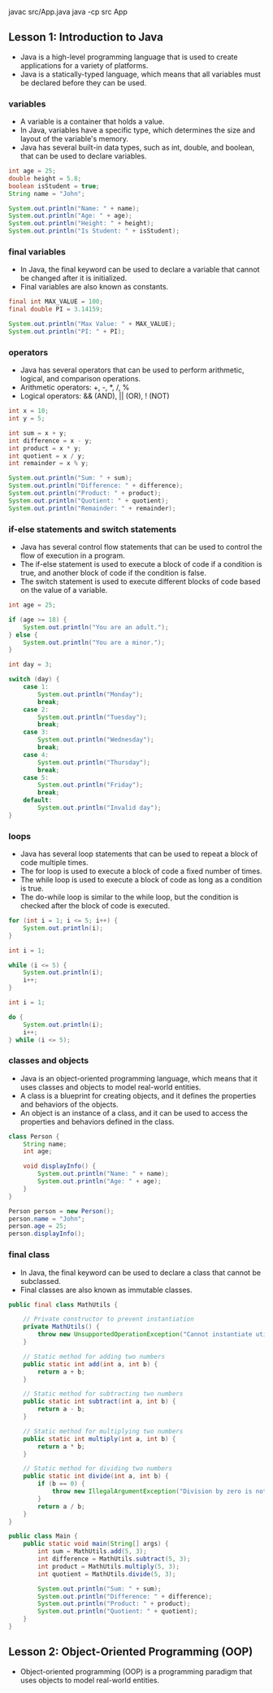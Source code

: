 javac src/App.java
java -cp src App

## Lesson 1: Introduction to Java

- Java is a high-level programming language that is used to create applications for a variety of platforms.
- Java is a statically-typed language, which means that all variables must be declared before they can be used.

### variables

- A variable is a container that holds a value.
- In Java, variables have a specific type, which determines the size and layout of the variable's memory.
- Java has several built-in data types, such as int, double, and boolean, that can be used to declare variables.

```java
int age = 25;
double height = 5.8;
boolean isStudent = true;
String name = "John";

System.out.println("Name: " + name);
System.out.println("Age: " + age);
System.out.println("Height: " + height);
System.out.println("Is Student: " + isStudent);
```

### final variables

- In Java, the final keyword can be used to declare a variable that cannot be changed after it is initialized.
- Final variables are also known as constants.

```java
final int MAX_VALUE = 100;
final double PI = 3.14159;

System.out.println("Max Value: " + MAX_VALUE);
System.out.println("PI: " + PI);
```

### operators

- Java has several operators that can be used to perform arithmetic, logical, and comparison operations.
- Arithmetic operators: +, -, \*, /, %
- Logical operators: && (AND), || (OR), ! (NOT)

```java
int x = 10;
int y = 5;

int sum = x + y;
int difference = x - y;
int product = x * y;
int quotient = x / y;
int remainder = x % y;

System.out.println("Sum: " + sum);
System.out.println("Difference: " + difference);
System.out.println("Product: " + product);
System.out.println("Quotient: " + quotient);
System.out.println("Remainder: " + remainder);
```

### if-else statements and switch statements

- Java has several control flow statements that can be used to control the flow of execution in a program.
- The if-else statement is used to execute a block of code if a condition is true, and another block of code if the condition is false.
- The switch statement is used to execute different blocks of code based on the value of a variable.

```java
int age = 25;

if (age >= 18) {
    System.out.println("You are an adult.");
} else {
    System.out.println("You are a minor.");
}
```

```java
int day = 3;

switch (day) {
    case 1:
        System.out.println("Monday");
        break;
    case 2:
        System.out.println("Tuesday");
        break;
    case 3:
        System.out.println("Wednesday");
        break;
    case 4:
        System.out.println("Thursday");
        break;
    case 5:
        System.out.println("Friday");
        break;
    default:
        System.out.println("Invalid day");
}
```

### loops

- Java has several loop statements that can be used to repeat a block of code multiple times.
- The for loop is used to execute a block of code a fixed number of times.
- The while loop is used to execute a block of code as long as a condition is true.
- The do-while loop is similar to the while loop, but the condition is checked after the block of code is executed.

```java
for (int i = 1; i <= 5; i++) {
    System.out.println(i);
}
```

```java
int i = 1;

while (i <= 5) {
    System.out.println(i);
    i++;
}
```

```java
int i = 1;

do {
    System.out.println(i);
    i++;
} while (i <= 5);
```

### classes and objects

- Java is an object-oriented programming language, which means that it uses classes and objects to model real-world entities.
- A class is a blueprint for creating objects, and it defines the properties and behaviors of the objects.
- An object is an instance of a class, and it can be used to access the properties and behaviors defined in the class.

```java
class Person {
    String name;
    int age;

    void displayInfo() {
        System.out.println("Name: " + name);
        System.out.println("Age: " + age);
    }
}

Person person = new Person();
person.name = "John";
person.age = 25;
person.displayInfo();
```

### final class

- In Java, the final keyword can be used to declare a class that cannot be subclassed.
- Final classes are also known as immutable classes.

```java
public final class MathUtils {

    // Private constructor to prevent instantiation
    private MathUtils() {
        throw new UnsupportedOperationException("Cannot instantiate utility class");
    }

    // Static method for adding two numbers
    public static int add(int a, int b) {
        return a + b;
    }

    // Static method for subtracting two numbers
    public static int subtract(int a, int b) {
        return a - b;
    }

    // Static method for multiplying two numbers
    public static int multiply(int a, int b) {
        return a * b;
    }

    // Static method for dividing two numbers
    public static int divide(int a, int b) {
        if (b == 0) {
            throw new IllegalArgumentException("Division by zero is not allowed.");
        }
        return a / b;
    }
}

public class Main {
    public static void main(String[] args) {
        int sum = MathUtils.add(5, 3);
        int difference = MathUtils.subtract(5, 3);
        int product = MathUtils.multiply(5, 3);
        int quotient = MathUtils.divide(5, 3);

        System.out.println("Sum: " + sum);
        System.out.println("Difference: " + difference);
        System.out.println("Product: " + product);
        System.out.println("Quotient: " + quotient);
    }
}

```

## Lesson 2: Object-Oriented Programming (OOP)

- Object-oriented programming (OOP) is a programming paradigm that uses objects to model real-world entities.
